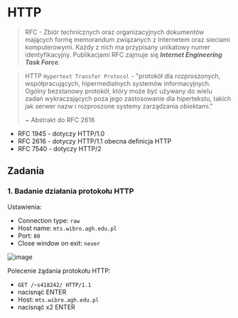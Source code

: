 # HTTP
> RFC - Zbiór technicznych oraz organizacyjnych dokumentów mających formę memorandum związanych z Internetem oraz sieciami komputerowymi. Każdy z nich ma przypisany unikatowy numer identyfikacyjny. Publikacjami RFC zajmuje się ***Internet Engineering Task Force***.

> HTTP `Hypertext Transfer Protocol` - "protokół dla rozproszonych, współpracujących, hipermedialnych systemów informacyjnych. Ogólny bezstanowy protokół, który może być używany do wielu zadań wykraczających poza jego zastosowanie dla hipertekstu, takich jak serwer nazw i rozproszone systemy zarządzania obiektami." 
> 
> ~ Abstrakt do RFC 2616

  - RFC 1945 - dotyczy HTTP/1.0
  - RFC 2616 - dotyczy HTTP/1.1 obecna definicja HTTP
  - RFC 7540 - dotyczy HTTP/2


## Zadania
### 1. Badanie działania protokołu HTTP
Ustawienia: 
  - Connection type: `raw`
  - Host name: `mts.wibro.agh.edu.pl`
  - Port: `80`
  - Close window on exit: `never`
  
  ![image](https://user-images.githubusercontent.com/64082421/232737559-3aaaeac0-2b28-45fb-bbf9-172a386c3647.png)

Polecenie żądania protokołu HTTP:
  - `GET /~s418242/ HTTP/1.1`
  - nacisnąć ENTER
  - Host: `mts.wibro.agh.edu.pl`
  - nacisnąć x2 ENTER
